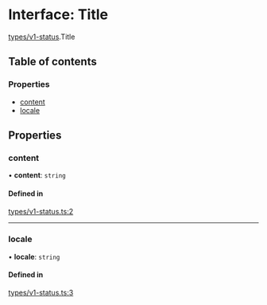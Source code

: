 # Interface: Title

[types/v1-status](../modules/types_v1_status.md).Title

## Table of contents

### Properties

- [content](types_v1_status.Title.md#content)
- [locale](types_v1_status.Title.md#locale)

## Properties

### content

• **content**: `string`

#### Defined in

[types/v1-status.ts:2](https://github.com/jameslinimk/unofficial-valorant-api/blob/3123117/package/src/types/v1-status.ts#L2)

___

### locale

• **locale**: `string`

#### Defined in

[types/v1-status.ts:3](https://github.com/jameslinimk/unofficial-valorant-api/blob/3123117/package/src/types/v1-status.ts#L3)
